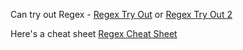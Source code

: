 Can try out Regex - 
[Regex Try Out](https://regexr.com/) or
[Regex Try Out 2](https://regex101.com/)

Here's a cheat sheet
[Regex Cheat Sheet](https://medium.com/factory-mind/regex-tutorial-a-simple-cheatsheet-by-examples-649dc1c3f285)
